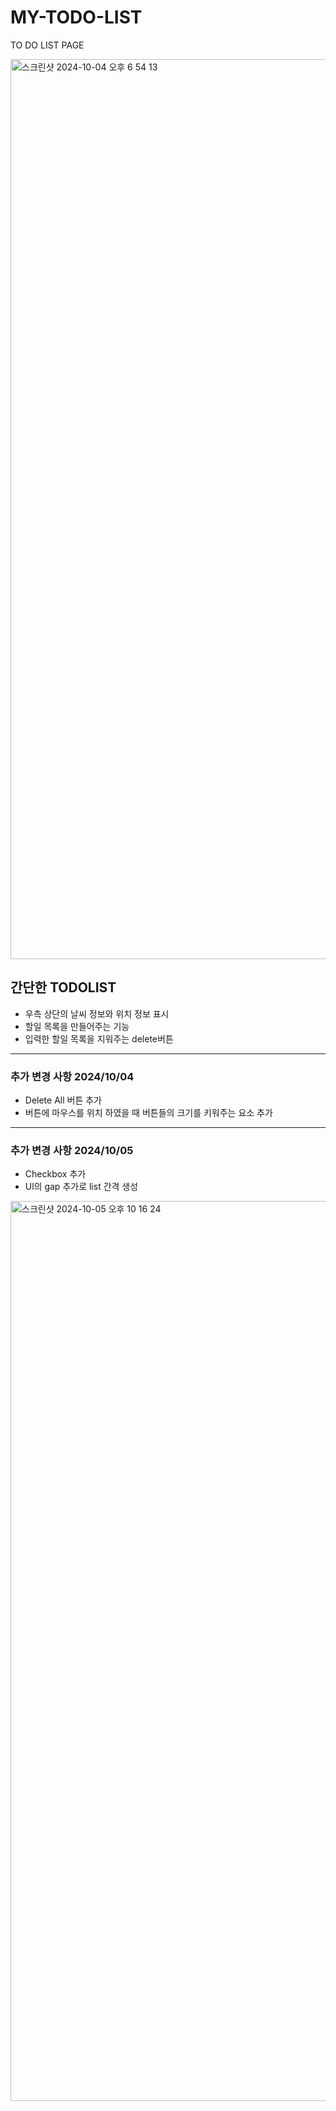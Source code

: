 # MY-TODO-LIST
TO DO LIST PAGE

<img width="1440" alt="스크린샷 2024-10-04 오후 6 54 13" src="https://github.com/user-attachments/assets/c65022ea-fa8b-4472-a80c-69f036b73aed">


## 간단한 TODOLIST 
- 우측 상단의 날씨 정보와 위치 정보 표시
- 할일 목록을 만들어주는 기능
- 입력한 할일 목록을 지워주는 delete버튼

----------------------------------------

### 추가 변경 사항 2024/10/04
- Delete All 버튼 추가
- 버튼에 마우스를 위치 하였을 때 버튼들의 크기를 키워주는 요소 추가

------------------------------------------
### 추가 변경 사항 2024/10/05
- Checkbox 추가
- Ul의 gap 추가로 list 간격 생성

<img width="1440" alt="스크린샷 2024-10-05 오후 10 16 24" src="https://github.com/user-attachments/assets/3a63c8a5-7708-45bb-948a-7a0484a7c950">
